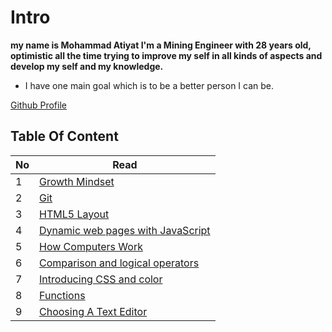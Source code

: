 # Intro
**my name is Mohammad Atiyat I'm a Mining Engineer with 28 years old, optimistic all the time trying to improve my self in all kinds of aspects and develop my self and my knowledge.**
* I have one main goal which is to be a better person I can be.

[Github Profile](https://github.com/MohannadAteyyat)

## Table Of Content

|No|Read|
|---|------|
1|[Growth Mindset](read01.md)
2|[Git](read02.md)
3|[HTML5 Layout](Read03.md)
4|[Dynamic web pages with JavaScript ](Read04.md)
5|[How Computers Work ](Read04b.md)
6|[Comparison and logical operators](Read05.md)
7|[Introducing CSS and color](Read07.md)
8|[Functions](Read06.md)
9|[Choosing A Text Editor](Read09.md)